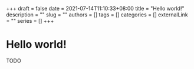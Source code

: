+++
draft = false
date = 2021-07-14T11:10:33+08:00
title = "Hello world!"
description = ""
slug = ""
authors = []
tags = []
categories = []
externalLink = ""
series = []
+++

# Hello world!

TODO